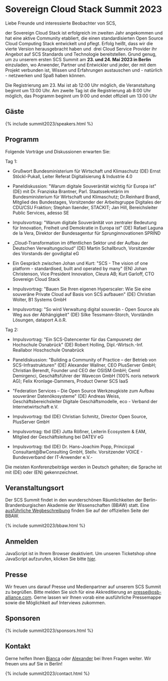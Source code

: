 # Sovereign Cloud Stack Summit 2023

Liebe Freunde und interessierte Beobachter von SCS,

der Sovereign Cloud Stack ist erfolgreich im zweiten Jahr angekommen und hat eine aktive Community etabliert, die einen standardisierten Open Source Cloud Computing Stack entwickelt und pflegt. Erfolg heißt, dass wir die vierte Version herausgebracht haben und  drei Cloud Service Provider ihr Angebot auf SCS Standards und Technologie bereitstellen. Grund genug, um zu unserem ersten SCS Summit am **23. und 24. Mai 2023 in Berlin** einzuladen, wo Anwender, Partner und Entwickler und jeder, der mit dem Projekt verbunden ist, Wissen und Erfahrungen austauschen und - natürlich - netzwerken und Spaß haben können.

Die Registrierung am 23. Mai ist ab 12:00 Uhr möglich, die Veranstaltung beginnt um 13:00 Uhr. Am zweite Tag ist die Registrierung ab 8:00 Uhr möglich, das Programm beginnt um 9:00 und endet offiziell um 13:00 Uhr

## Gäste

{% include summit2023/speakers.html %}

## Programm

Folgende Vorträge und Diskussionen erwarten Sie:

Tag 1:
* Grußwort Bundesministerium für Wirtschaft und Klimaschutz (DE)
Ernst Stöckl-Pukall, Leiter Referat Digitalisierung & Industrie 4.0

* Paneldiskussion: "Warum digitale Souveränität wichtig für Europa ist" (DE) mit
Dr. Franziska Brantner, Parl. Staatssekretärin im Bundesministerium für Wirtschaft und Klimaschutz;
Dr.Reinhard Brandl, Mitglied des Bundestages, Vorsitzender der Arbeitsgruppe Digitales der CDU/CSU Fraktion;
Stephan Ilaender, STACKIT;
Jan Hill, Bereichsleiter Public Services, adesso SE

* Impulsvortrag: "Warum digitale Souveränität von zentraler Bedeutung für Innovation, Freiheit und Demokratie in Europa ist" (DE)
Rafael Laguna de la Vera, Direktor der Bundesagentur für Sprunginnovationen SPRIND

* „Cloud-Transformation im öffentlichen Sektor und der Aufbau der Deutschen Verwaltungscloud“ (DE)
Martin Schallbruch, Vorsitzender des Vorstands der govdigital eG

* Ein Gespräch zwischen Johan und Kurt: "SCS - The vision of one platform - standardised, built and operated by many" (EN)
Johan Christenson, Vice President Innovation, Cleura AB;
Kurt Garloff, CTO Sovereign Cloud Stack

* Impulsvortrag: "Bauen Sie Ihren eigenen Hyperscaler: Wie Sie eine souveräne Private Cloud auf Basis von SCS aufbauen" (DE)
Christian Wolter, B1 Systems GmbH

* Impulsvortrag: "So wird Verwaltung digital souverän - Open Source als Weg aus der Abhängigkeit" (DE)
Silke Tessmann-Storch, Vorständin Lösungen, dataport A.ö.R.

Tag 2:
* Impulsvortrag: "Ein SCS-Datencenter für das Campusnetz der Hochschule Osnabrück" (DE)
Robert Holling, Dipl.-Wirtsch.-Inf. Reallabor Hoschschule Osnabrück

* Paneldiskussion: "Building a Community of Practice – der Betrieb von SCS-Infrastrukturen" (DE)
Alexander Wallner, CEO PlusServer GmbH;
Christian Berendt, Founder und CEO der OSISM GmbH;
Cemil Demirgenci, Geschäftsführer der Wavecon GmbH (100% noris network AG);
Felix Kronlage-Dammers, Product Owner SCS IaaS

* "Federation Services – Die Open Source Werkzeugkiste zum Aufbau souveräner Datenökosysteme" (DE)
Andreas Weiss, Geschäftsbereichsleiter Digitale Geschäftsmodelle, eco - Verband der Internetwirtschaft e.V.

* Impulsvortrag: tbd (DE)
Christian Schmitz, Director Open Source, PlusServer GmbH

* Impulsvortrag: tbd (DE)
Jutta Rößner, Leiterin Ecosystem & EAM, Mitglied der Geschäftsleitung bei DATEV eG

* Impulsvortrag: tbd (DE)
Dr. Hans-Joachim Popp, Princicpal Consultant@BwConsulting GmbH, Stellv. Vorsitzender VOICE - Bundesverband der IT-Anwender e.V.- 


Die meisten Konferenzbeiträge werden in Deutsch gehalten; die Sprache ist mit (DE) oder (EN) gekennzeichnet.

## Veranstaltungsort

Der SCS Summit findet in den wunderschönen Räumlichkeiten der Berlin-Brandenburgischen Akademie der Wissenschaften (BBAW) statt.
Eine [ausführliche Wegbeschreibung](https://veranstaltungszentrum.bbaw.de/en/directions) finden Sie auf der offiziellen Seite der BBAW.

{% include summit2023/bbaw.html %}

## Anmelden

<pretix-widget event="https://events.scs.community/scs-summit-2023"></pretix-widget>
<noscript>
   <div class="pretix-widget">
        <div class="pretix-widget-info-message">
            JavaScript ist in Ihrem Browser deaktiviert. Um unseren Ticketshop ohne JavaScript aufzurufen, klicken Sie bitte <a target="_blank" rel="noopener" href="https://events.scs.community/scs-summit-2023">hier</a>.
        </div>
    </div>
</noscript>

## Presse

Wir freuen uns darauf Presse und Medienpartner auf unserem SCS Summit zu begrüßen. Bitte melden Sie sich für eine Akkreditierung an [presse@osb-alliance.com](mailto:presse@osb-alliance.com). Gerne lassen wir Ihnen vorab eine ausführliche Pressemappe sowie die Möglichkeit auf Interviews zukommen.

## Sponsoren

{% include summit2023/sponsors.html %}

## Kontakt

Gerne helfen Ihnen [Bianca](https://scs.community/hollery) oder [Alexander](https://scs.community/diab) bei Ihren Fragen weiter. Wir freuen uns auf Sie in Berlin!

{% include summit2023/contact.html %}
